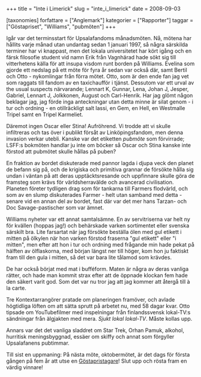 +++
title = "Inte i Limerick"
slug = "inte_i_limerick"
date = 2008-09-03

[taxonomies]
forfattare = ["Anglemark"]
kategorier = ["Rapporter"]
taggar = ["Göstapriset", "Williams", "pubmöten"]
+++

Igår var det terminsstart för Upsalafandoms månadsmöten. Nå, mötena har hållits varje månad utan undantag sedan 1 januari 1997, så några särskilda terminer har vi knappast, men det lokala universitetet har kört igång och en färsk filosofie student vid namn Erik från Vagnhärad hade sökt sig till vitterhetens källa för att insupa visdom runt borden på Williams. Evelina som gjorde ett nedslag på ett möte för fyra år sedan var också där, samt Bertil och Otto - nykomlingar från förra mötet. Otto, som är den ende fan jag vet som raggats till fandom av en taxichaufför i tjänst. Dessutom var ett urval av the usual suspects närvarande; Lennart K, Gunnar, Lena, Johan J, Jesper, Gabriel, Lennart J, Jolkkonen, August och Carl-Henrik. Har jag glömt någon beklagar jag, jag förde inga anteckningar utan detta minne är silat genom - i tur och ordning - en otillräckligt salt lassi, en Gem, en Hell, en Westmalle Tripel samt en Tripel Karmeliet.

Däremot ingen Oscar eller Stina! Aufröhrend. Vi trodde att vi skulle infiltreras och tas över i publikt försåt av Linköpingsfandom, men denna invasion verkar utebli. Kanske var det etiketten _pubmöte_ som förvirrade; LSFF:s bokmöten handlar ju inte om böcker så Oscar och Stina kanske inte förstod att pubmötet skulle hållas på puben?

En fraktion av bordet diskuterade med pannor lagda i djupa veck den planet de befann sig på, och de krigiska och primitiva grannar de försökte hålla sig undan i väntan på att deras upptäcktsresande och uppfinnare skulle göra de framsteg som krävs för världsherravälde och avancerad civilisation. Planeten företer tydligen drag som för tankarna till Farmers flodvärld, och som av en slump diskuterades Farmer - helt utan samband med detta - senare vid en annan del av bordet, fast där var det mer hans Tarzan- och Doc Savage-pastischer som var ämnet.

Williams nyheter var ett annat samtalsämne. En av servitriserna var helt ny för kvällen (hoppas jag!) och behärskade varken sortimentet eller svenska särskilt bra. Lite farsartat när jag försökte beställa ölen med gul etikett i mitten på ölkylen när hon varken förstod fraserna "gul etikett" eller "i mitten", men efter att hon i tur och ordning med frågande min hade pekat på hälften av ölflaskorna, med början längst ner till höger, kom hon ju faktiskt fram till den gula i mitten, så det var bara lite tålamod som krävdes.

De har också börjat med mat i bufféform. Maten är några av deras vanliga rätter, och hade man kommit strax efter att de öppnade klockan fem hade den säkert varit god. Som det var nu tror jag att jag kommer att återgå till à la carte.

Tre Kontextarrangörer pratade om planeringen framöver, och avlade högtidliga löften om att sätta sprutt på arbetet nu, med 58 dagar kvar. Otto tipsade om YouTubefilmer med inspelningar från finlandssvensk lokal-TV:s sändningar från älgjakten med mera. <em>Sjukt lokal lokal-TV</em>. Måste kollas upp.

Annars var det det vanliga sladdret om Star Trek, Orhan Pamuk, alkohol, hurritisk meningsbyggnad, essäer om skiffy och annat som förgyller Upsalafanens pubtimmar.

Till sist en uppmaning: På nästa möte, oktobermötet, är det dags för första gången på fem år att utse en [Göstapristagare](http://sfweb.dang.se/a/gosta/gostapriset.html)! Slut upp och rösta fram en värdig vinnare!
